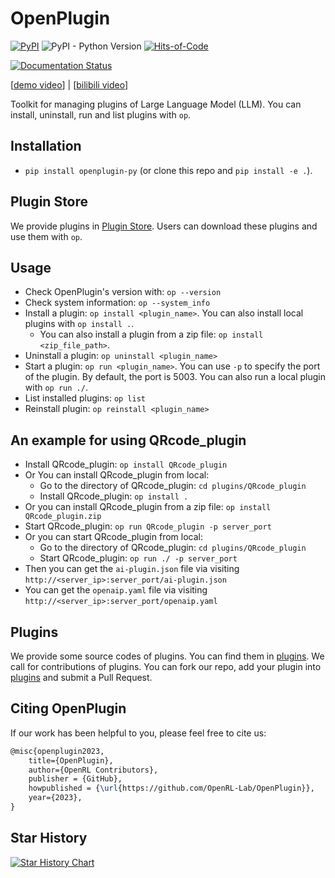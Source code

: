 # OpenPlugin

[![PyPI](https://img.shields.io/pypi/v/openplugin-py)](https://pypi.org/project/openplugin-py/)
![PyPI - Python Version](https://img.shields.io/pypi/pyversions/openplugin-py)
[![Hits-of-Code](https://hitsofcode.com/github/OpenRL-Lab/OpenPlugin?branch=main)](https://hitsofcode.com/github/OpenRL-Lab/OpenPlugin/view?branch=main)

[![Documentation Status](https://readthedocs.org/projects/openplugin/badge/?version=latest)](https://openplugin.readthedocs.io/en/latest/?badge=latest)

[[demo video](https://youtu.be/QByu8i9zO04)] | [[bilibili video](https://www.bilibili.com/video/BV1AM4y1s7Qu)]

Toolkit for managing plugins of Large Language Model (LLM). You can install, uninstall, run and list plugins with `op`.

## Installation

- `pip install openplugin-py` (or clone this repo and `pip install -e .`).


## Plugin Store

We provide plugins in [Plugin Store](https://openrl.net/plugin-store/). Users can download these plugins and use them with `op`.

## Usage

- Check OpenPlugin's version with: `op --version`
- Check system information: `op --system_info`
- Install a plugin: `op install <plugin_name>`. You can also install local plugins with `op install .`.
  - You can also install a plugin from a zip file: `op install <zip_file_path>`.
- Uninstall a plugin: `op uninstall <plugin_name>`
- Start a plugin: `op run <plugin_name>`. You can use `-p` to specify the port of the plugin. By default, the port is 5003.  You can also run a local plugin with `op run ./`.
- List installed plugins: `op list`
- Reinstall plugin: `op reinstall <plugin_name>`

## An example for using QRcode_plugin

- Install QRcode_plugin: `op install QRcode_plugin`
- Or You can install QRcode_plugin from local:
  - Go to the directory of QRcode_plugin: `cd plugins/QRcode_plugin`
  - Install QRcode_plugin: `op install .`
- Or you can install QRcode_plugin from a zip file: `op install QRcode_plugin.zip`
- Start QRcode_plugin: `op run QRcode_plugin -p server_port`
- Or you can start QRcode_plugin from local:
  - Go to the directory of QRcode_plugin: `cd plugins/QRcode_plugin`
  - Start QRcode_plugin: `op run ./ -p server_port`
- Then you can get the `ai-plugin.json` file via visiting `http://<server_ip>:server_port/ai-plugin.json`
- You can get the `openaip.yaml` file via visiting `http://<server_ip>:server_port/openaip.yaml`

## Plugins

We provide some source codes of plugins. You can find them in [plugins](./plugins). 
We call for contributions of plugins. 
You can fork our repo, add your plugin into [plugins](./plugins) and submit a Pull Request.


## Citing OpenPlugin

If our work has been helpful to you, please feel free to cite us:
```latex
@misc{openplugin2023,
    title={OpenPlugin},
    author={OpenRL Contributors},
    publisher = {GitHub},
    howpublished = {\url{https://github.com/OpenRL-Lab/OpenPlugin}},
    year={2023},
}
```

## Star History

[![Star History Chart](https://api.star-history.com/svg?repos=OpenRL-Lab/OpenPlugin&type=Date)](https://star-history.com/#OpenRL-Lab/OpenPlugin&Date)
